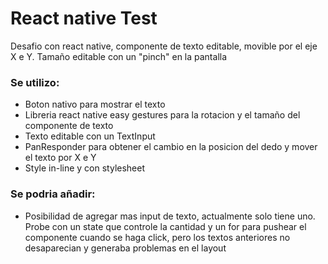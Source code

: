 # React native Test
Desafio con react native, componente de texto editable, movible por el eje X e Y. Tamaño editable con un "pinch" en la pantalla

### Se utilizo:
- Boton nativo para mostrar el texto
- Libreria react native easy gestures para la rotacion y el tamaño del componente de texto
- Texto editable con un TextInput
- PanResponder para obtener el cambio en la posicion del dedo y mover el texto por X e Y
- Style in-line y con stylesheet

### Se podria añadir:
- Posibilidad de agregar mas input de texto, actualmente solo tiene uno. Probe con un state que controle la cantidad y un for para pushear el componente cuando se haga click, pero los textos anteriores no desaparecian y generaba problemas en el layout
